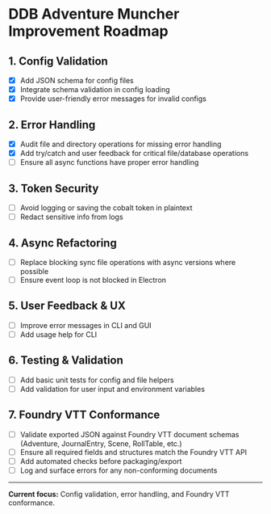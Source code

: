 # DDB Adventure Muncher Improvement Roadmap

## 1. Config Validation
- [x] Add JSON schema for config files
- [x] Integrate schema validation in config loading
- [x] Provide user-friendly error messages for invalid configs

## 2. Error Handling
- [x] Audit file and directory operations for missing error handling
- [x] Add try/catch and user feedback for critical file/database operations
- [ ] Ensure all async functions have proper error handling

## 3. Token Security
- [ ] Avoid logging or saving the cobalt token in plaintext
- [ ] Redact sensitive info from logs

## 4. Async Refactoring
- [ ] Replace blocking sync file operations with async versions where possible
- [ ] Ensure event loop is not blocked in Electron

## 5. User Feedback & UX
- [ ] Improve error messages in CLI and GUI
- [ ] Add usage help for CLI

## 6. Testing & Validation
- [ ] Add basic unit tests for config and file helpers
- [ ] Add validation for user input and environment variables

## 7. Foundry VTT Conformance
- [ ] Validate exported JSON against Foundry VTT document schemas (Adventure, JournalEntry, Scene, RollTable, etc.)
- [ ] Ensure all required fields and structures match the Foundry VTT API
- [ ] Add automated checks before packaging/export
- [ ] Log and surface errors for any non-conforming documents

---

**Current focus:** Config validation, error handling, and Foundry VTT conformance.
